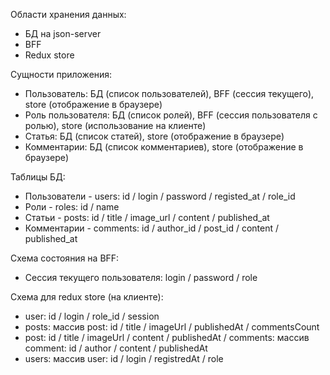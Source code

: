 Области хранения данных:

- БД на json-server
- BFF
- Redux store

Сущности приложения:

- Пользователь: БД (список пользователей), BFF (сессия текущего), store (отображение в браузере)
- Роль пользователя: БД (список ролей), BFF (сессия пользователя с ролью), store (использование на клиенте)
- Статья: БД (список статей), store (отображение в браузере)
- Комментарии: БД (список комментариев), store (отображение в браузере)

Таблицы БД:

- Пользователи - users: id / login / password / registed_at / role_id
- Роли - roles: id / name
- Статьи - posts: id / title / image_url / content / published_at
- Комментарии - comments: id / author_id / post_id / content / published_at

Схема состояния на BFF:

- Сессия текущего пользователя: login / password / role

Схема для redux store (на клиенте):

- user: id / login / role_id / session
- posts: массив post: id / title / imageUrl / publishedAt / commentsCount
- post: id / title / imageUrl / content / publishedAt / comments: массив comment: id / author / content / publishedAt
- users: массив user: id / login / registredAt / role
